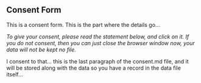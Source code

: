 
## Consent Form


This is a consent form. This is the part where the details go... 

*To give  your consent, please read the statement below, and click on it. If you do not consent, then you can just close the browser window now, your data will not be kept no file.*

I consent to that... this is the last paragraph of the consent.md file, and it will  be stored along with the data so you have a record in the data file itself...

